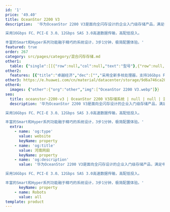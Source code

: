 ```yaml
---
id: '1'
price: '49.40'
title: OceanStor 2200 V3
description:  '华为OceanStor 2200 V3是面向全闪存设计的企业入门级存储产品，满足中小型企业数据库OLTP/OLAP、Exchange、服务器虚拟化和视频监控等各种应用需求。

采用16Gbps FC、PCI-E 3.0、12Gbps SAS 3.0高速数据传输，高配低投入。

丰富的Smart和Hyper系列功能融于精巧的系统设计，3步1分钟，极简配置体验。'
featured: true
order: 267
category: src/pages/category/混合闪存存储.md
other1: 
  table: {"single":[[{"row":null,"col":null,"text":"型号"},{"row":null,"col":"2","text":"OceanStor 2200 V3"}],[{"row":null,"col":null,"text":"系统缓存"},{"row":null,"col":null,"text":"双控16GB"},{"row":null,"col":null,"text":"双控32GB"}],[{"row":null,"col":null,"text":"最大控制器数"},{"row":null,"col":null,"text":"2"},{"row":null,"col":null,"text":"2"}],[{"row":null,"col":null,"text":"支持的存储协议"},{"row":null,"col":null,"text":"FC、iSCSI"},{"row":null,"col":null,"text":"FC、iSCSI、NFS、CIFS、HTTP、FTP"}],[{"row":null,"col":null,"text":"前端通道端口类型"},{"row":null,"col":"2","text":"1/10Gbps Ethernet、8/16Gbps FC"}],[{"row":null,"col":null,"text":"后端端口类型"},{"row":null,"col":"2","text":"SAS3.0（单端口4*12Gbps）"}],[{"row":null,"col":null,"text":"最大可热插拔I/O模块数（每控制器）"},{"row":null,"col":"2","text":"2"}],[{"row":null,"col":null,"text":"关键软件特性"},{"row":null,"col":null,"text":"HyperSnap（快照），HyperCopy（LUN拷贝），HyperClone（克隆），HyperMirror（卷镜像），HyperReplication（远程复制）\n\nSmartQoS（智能服务质量控制），SmartCache（SSD智能缓存），SmartTier（智能数据分级），SmartThin（智能精简配置），SmartMotion（智能数据迅移），SmartMigration（LUN迁移），SmartErase（数据销毁）\n\nUltraPath（多路径管理），BCManager（容灾管理），DeviceManager（单设备管理软件），eSight（集中运维管理软件），SmartConfig（易用性配置工具）"},{"row":null,"col":null,"text":"HyperSnap（快照），HyperCopy（LUN拷贝），HyperClone（克隆），HyperMirror（卷镜像），HyperReplication（远程复制），HyperVault（一体化备份），HyperLock（WORM）\n\nSmartQoS（智能服务质量控制），SmartCache（SSD智能缓存），SmartTier（智能数据分级），SmartThin（智能精简配置），SmartMotion（智能数据迅移），SmartMigration（LUN迁移），SmartErase（数据销毁）\n\nUltraPath（多路径管理），BCManager（容灾管理），DeviceManager（单设备管理软件），eSight（集中运维管理软件），SmartConfig（易用性配置工具）"}]]}
other2:
  features: [{"title":"卓越经济","dec":["","采用全新多核处理器，支持16Gbps FC等主机接口，内部采用新一代PCI-E 3.0总线，并采用12Gbps SAS 3.0高速硬盘接口，性能及规格全面领先同级产品。",""]},{"title":"丰富精巧","dec":["","通过Smart系列软件为入门级用户提供更高效的存储资源使用效率，通过Hyper系列数据保护软件满足用户本地、异地以及多地数据保护需求，保障业务连续性和数据可用性。",""]},{"title":"传承创新","dec":["","面向全闪存的优化设计，将SSD性能发挥到极致；一套设备兼容SAN和NAS两种服务，满足业务弹性发展，简化业务部署，提升存储资源利用率，有效降低TCO；",""]}]
other3: https://e.huawei.com/cn/material/datacenter/storage/9d6a746ca28d4cf38b3f680c1c727ade
other4:
  images: {"other":{"org":"other","img":["OceanStor 2200 V3.webp"]}}
seo:
  title: oceanstor-2200-v3 | OceanStor 2200 V3存储系统 | null | null | 混合闪存存储 | 数据存储
  description: '华为OceanStor 2200 V3是面向全闪存设计的企业入门级存储产品，满足中小型企业数据库OLTP/OLAP、Exchange、服务器虚拟化和视频监控等各种应用需求。

采用16Gbps FC、PCI-E 3.0、12Gbps SAS 3.0高速数据传输，高配低投入。

丰富的Smart和Hyper系列功能融于精巧的系统设计，3步1分钟，极简配置体验。'
  extra:
    - name: 'og:type'
      value: website
      keyName: property
    - name: 'og:title'
      value: 河南网田
      keyName: property
    - name: 'og:description'
      value: '华为OceanStor 2200 V3是面向全闪存设计的企业入门级存储产品，满足中小型企业数据库OLTP/OLAP、Exchange、服务器虚拟化和视频监控等各种应用需求。

采用16Gbps FC、PCI-E 3.0、12Gbps SAS 3.0高速数据传输，高配低投入。

丰富的Smart和Hyper系列功能融于精巧的系统设计，3步1分钟，极简配置体验。'
      keyName: property
    - name: Robots
      value: all
template: product
---
```


